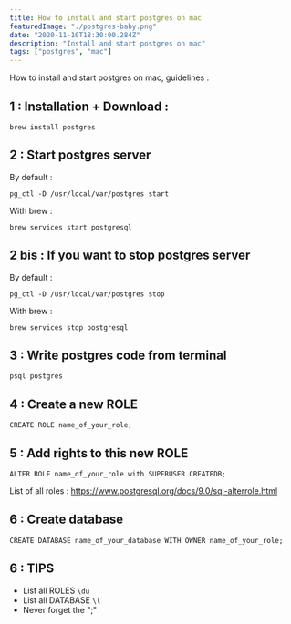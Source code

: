 ```yaml
---
title: How to install and start postgres on mac
featuredImage: "./postgres-baby.png"
date: "2020-11-10T18:30:00.284Z"
description: "Install and start postgres on mac"
tags: ["postgres", "mac"]
---
```


How to install and start postgres on mac, guidelines :

## 1 : Installation + Download : 

```
brew install postgres
```


## 2 : Start postgres server

By default : 
```
pg_ctl -D /usr/local/var/postgres start  
```
With brew : 
```
brew services start postgresql 
```


## 2 bis : If you want to stop postgres server 

By default : 
```
pg_ctl -D /usr/local/var/postgres stop
```
With brew : 
```
brew services stop postgresql 
```


## 3 : Write postgres code from terminal
```
psql postgres
```

## 4 : Create a new ROLE

```
CREATE ROLE name_of_your_role;

```


## 5 : Add rights to this new ROLE

```
ALTER ROLE name_of_your_role with SUPERUSER CREATEDB;
```
List of all roles : https://www.postgresql.org/docs/9.0/sql-alterrole.html


## 6 : Create database

```
CREATE DATABASE name_of_your_database WITH OWNER name_of_your_role;
```

## 6 : TIPS

- List all ROLES `\du`
- List all DATABASE `\l`
- Never forget the ";"

